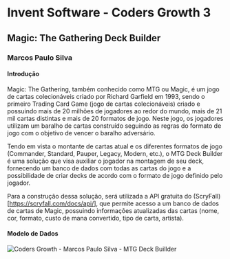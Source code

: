 # Invent Software - Coders Growth 3
## Magic: The Gathering Deck Builder 
### Marcos Paulo Silva 

#### Introdução

Magic: The Gathering, também conhecido como MTG ou Magic, é um jogo de cartas colecionáveis criado por Richard Garfield em 1993, sendo o primeiro Trading Card Game (jogo de cartas colecionáveis) criado e possuindo mais de 20 milhões de jogadores ao redor do mundo, mais de 21 mil cartas distintas e mais de 20 formatos de jogo. Neste jogo, os jogadores utilizam um baralho de cartas construído seguindo as regras do formato de jogo com o objetivo de vencer o baralho adversário. 

Tendo em vista o montante de cartas atual e os diferentes formatos de jogo (Commander, Standard, Pauper, Legacy, Modern, etc.), o MTG Deck Builder é uma solução que visa auxiliar o jogador na montagem de seu deck, fornecendo um banco de dados com todas as cartas do jogo e a possibilidade de criar decks de acordo com o formato de jogo definido pelo jogador. 

Para a construção dessa solução, será utilizada a API gratuita do (ScryFall)[https://scryfall.com/docs/api/], que permite acesso a um banco de dados de cartas de Magic, possuindo informações atualizadas das cartas (nome, cor, formato, custo de mana convertido, tipo de carta, artista). 

#### Modelo de Dados 

![Coders Growth - Marcos Paulo Silva - MTG Deck Buillder](https://github.com/silvamarcospaulo/Cod3rsGrowth/assets/118779266/31a5d857-77d7-48d9-955e-0dd94267ac64)
